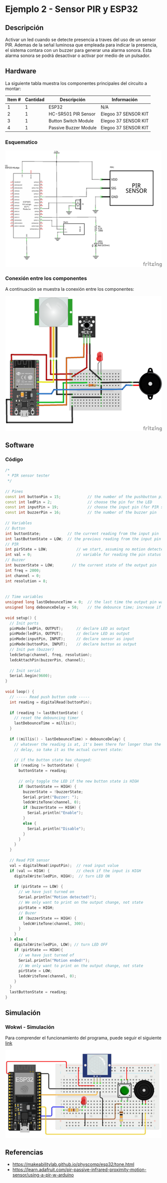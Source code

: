 # Ejemplo 2 - Sensor PIR y ESP32

## Descripción

Activar un led cuando se detecte presencia a traves del uso de un sensor PIR. Ademas de la señal luminosa que empleada para indicar la presencia, el sistema contara con un buzzer para generar una alarma sonora. Esta alarma sonora se podrá desactivar o activar por medio de un pulsador.

## Hardware

La siguiente tabla muestra los componentes principales del circuito a montar:


| Item # | Cantidad | Descripción    | Información |
| ------ | -------- | -------------- | ----------- |
| 1      | 1        | ESP32          | N/A         |
| 2      | 1        | HC-SR501 PIR Sensor | Elegoo 37 SENSOR KIT|
| 3      | 1        | Button Switch Module | Elegoo 37 SENSOR KIT|
| 4      | 1        | Passive Buzzer Module | Elegoo 37 SENSOR KIT|

### Esquematico

<p align="center">
  <img src="esp32_PIR2_sch.png">
</p>

### Conexión entre los componentes

A continuación se muestra la conexión entre los componentes:

<p align="center">
  <img src="esp32_PIR2_bb.png">
</p>

## Software

### Código

```C++
/*
 * PIR sensor tester
 */

// Pines
const int buttonPin = 15;            // the number of the pushbutton pin
const int ledPin = 2;                // choose the pin for the LED
const int inputPin = 19;             // choose the input pin (for PIR sensor)
const int buzzerPin = 16;            // the number of the buzzer pin

// Variables
// Button
int buttonState;            // the current reading from the input pin
int lastButtonState = LOW;  // the previous reading from the input pin
// PIR
int pirState = LOW;             // we start, assuming no motion detected
int val = 0;                    // variable for reading the pin status
// Buzzer
int buzzerState = LOW;        // the current state of the output pin
int freq = 2000;
int channel = 0;
int resolution = 8;


// Time variables
unsigned long lastDebounceTime = 0;  // the last time the output pin was toggled
unsigned long debounceDelay = 50;    // the debounce time; increase if the output flickers

void setup() {
  // Init ports
  pinMode(ledPin, OUTPUT);      // declare LED as output
  pinMode(ledPin, OUTPUT);      // declare LED as output
  pinMode(inputPin, INPUT);     // declare sensor as input
  pinMode(buttonPin, INPUT);    // declare button as output
  // Init pwm (buzzer)
  ledcSetup(channel, freq, resolution);
  ledcAttachPin(buzzerPin, channel);

  // Init serial
  Serial.begin(9600);
}
 
void loop() {
  // ----- Read push button code -----
  int reading = digitalRead(buttonPin);

  if (reading != lastButtonState) {
    // reset the debouncing timer
    lastDebounceTime = millis();
  }

  if ((millis() - lastDebounceTime) > debounceDelay) {
    // whatever the reading is at, it's been there for longer than the debounce
    // delay, so take it as the actual current state:

    // if the button state has changed:
    if (reading != buttonState) {
      buttonState = reading;

      // only toggle the LED if the new button state is HIGH
      if (buttonState == HIGH) {
        buzzerState = !buzzerState;
        Serial.print("Buzzer: ");
        ledcWriteTone(channel, 0);
        if (buzzerState == HIGH) { 
          Serial.println("Enable");
        }
        else {
          Serial.println("Disable");
        }
      }
    }
  }

  // Read PIR sensor
  val = digitalRead(inputPin);  // read input value
  if (val == HIGH) {            // check if the input is HIGH
    digitalWrite(ledPin, HIGH);  // turn LED ON

    if (pirState == LOW) {
      // we have just turned on
      Serial.println("Motion detected!");
      // We only want to print on the output change, not state
      pirState = HIGH;
      // Buzer
      if (buzzerState == HIGH) {
        ledcWriteTone(channel, 300);
      }      
    }
  } else {
    digitalWrite(ledPin, LOW); // turn LED OFF
    if (pirState == HIGH){
      // we have just turned of
      Serial.println("Motion ended!");
      // We only want to print on the output change, not state
      pirState = LOW;
      ledcWriteTone(channel, 0);
    }
  }
  lastButtonState = reading;
}
```

## Simulación

### Wokwi - Simulación

Para comprender el funcionamiento del programa, puede seguir el siguiente [link](https://wokwi.com/projects/391364988125921281)

<p align="center">
  <img src="ESP32_PIR_example2.png">
</p>

## Referencias

* https://makeabilitylab.github.io/physcomp/esp32/tone.html
* https://learn.adafruit.com/pir-passive-infrared-proximity-motion-sensor/using-a-pir-w-arduino